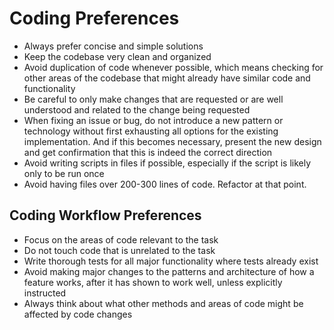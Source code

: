 # Coding Preferences

- Always prefer concise and simple solutions
- Keep the codebase very clean and organized
- Avoid duplication of code whenever possible, which means checking for other
  areas of the codebase that might already have similar code and functionality
- Be careful to only make changes that are requested or are well understood and
  related to the change being requested
- When fixing an issue or bug, do not introduce a new pattern or technology
  without first exhausting all options for the existing implementation. And if
  this becomes necessary, present the new design and get confirmation that this
  is indeed the correct direction
- Avoid writing scripts in files if possible, especially if the script is likely
  only to be run once
- Avoid having files over 200-300 lines of code. Refactor at that point.

## Coding Workflow Preferences

- Focus on the areas of code relevant to the task
- Do not touch code that is unrelated to the task
- Write thorough tests for all major functionality where tests already exist
- Avoid making major changes to the patterns and architecture of how a feature
works, after it has shown to work well, unless explicitly instructed
- Always think about what other methods and areas of code might be affected by
code changes
